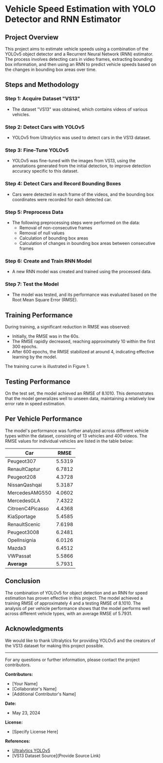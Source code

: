 # Vehicle Speed Estimation with YOLO Detector and RNN Estimator

## Project Overview

This project aims to estimate vehicle speeds using a combination of the YOLOv5 object detector and a Recurrent Neural Network (RNN) estimator. The process involves detecting cars in video frames, extracting bounding box information, and then using an RNN to predict vehicle speeds based on the changes in bounding box areas over time.

## Steps and Methodology

### Step 1: Acquire Dataset "VS13"
- The dataset "VS13" was obtained, which contains videos of various vehicles.

### Step 2: Detect Cars with YOLOv5
- YOLOv5 from Ultralytics was used to detect cars in the VS13 dataset.

### Step 3: Fine-Tune YOLOv5
- YOLOv5 was fine-tuned with the images from VS13, using the annotations generated from the initial detection, to improve detection accuracy specific to this dataset.

### Step 4: Detect Cars and Record Bounding Boxes
- Cars were detected in each frame of the videos, and the bounding box coordinates were recorded for each detected car.

### Step 5: Preprocess Data
- The following preprocessing steps were performed on the data:
  - Removal of non-consecutive frames
  - Removal of null values
  - Calculation of bounding box areas
  - Calculation of changes in bounding box areas between consecutive frames

### Step 6: Create and Train RNN Model
- A new RNN model was created and trained using the processed data.

### Step 7: Test the Model
- The model was tested, and its performance was evaluated based on the Root Mean Square Error (RMSE).

## Training Performance

During training, a significant reduction in RMSE was observed:
- Initially, the RMSE was in the 60s.
- The RMSE rapidly decreased, reaching approximately 10 within the first 300 epochs.
- After 600 epochs, the RMSE stabilized at around 4, indicating effective learning by the model.

The training curve is illustrated in Figure 1.

## Testing Performance

On the test set, the model achieved an RMSE of 8.1010. This demonstrates that the model generalizes well to unseen data, maintaining a relatively low error rate in speed estimation.

## Per Vehicle Performance

The model's performance was further analyzed across different vehicle types within the dataset, consisting of 13 vehicles and 400 videos. The RMSE values for individual vehicles are listed in the table below:

| Car                | RMSE   |
|--------------------|--------|
| Peugeot307         | 5.5319 |
| RenaultCaptur      | 6.7812 |
| Peugeot208         | 4.3728 |
| NissanQashqai      | 5.3187 |
| MercedesAMG550     | 4.0602 |
| MercedesGLA        | 7.4322 |
| CitroenC4Picasso   | 4.4368 |
| KiaSportage        | 5.4585 |
| RenaultScenic      | 7.6198 |
| Peugeot3008        | 6.2481 |
| OpelInsignia       | 6.0126 |
| Mazda3             | 6.4512 |
| VWPassat           | 5.5866 |
| **Average**        | 5.7931 |

## Conclusion

The combination of YOLOv5 for object detection and an RNN for speed estimation has proven effective in this project. The model achieved a training RMSE of approximately 4 and a testing RMSE of 8.1010. The analysis of per vehicle performance shows that the model performs well across different vehicle types, with an average RMSE of 5.7931.

## Acknowledgments

We would like to thank Ultralytics for providing YOLOv5 and the creators of the VS13 dataset for making this project possible.

---

For any questions or further information, please contact the project contributors.

**Contributors:**
- [Your Name]
- [Collaborator's Name]
- [Additional Contributor's Name]

**Date:**
- May 23, 2024

**License:**
- [Specify License Here]

**References:**
- [Ultralytics YOLOv5](https://github.com/ultralytics/yolov5)
- [VS13 Dataset Source](Provide Source Link)